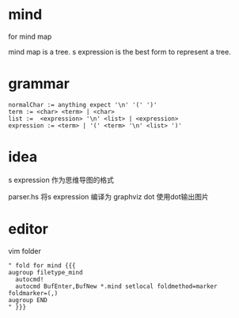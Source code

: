 # mind

for mind map

mind map is a tree. s expression is the best form to represent a tree.

# grammar

```
normalChar := anything expect '\n' '(' ')'
term := <char> <term> | <char>
list :=  <expression> '\n' <list> | <expression>
expression := <term> | '(' <term> '\n' <list> ')'
```

# idea

s expression 作为思维导图的格式

parser.hs 将s expression 编译为 graphviz dot 使用dot输出图片

# editor

vim folder

```
" fold for mind {{{
augroup filetype_mind
  autocmd!
  autocmd BufEnter,BufNew *.mind setlocal foldmethod=marker foldmarker=(,)
augroup END
" }}}
```
